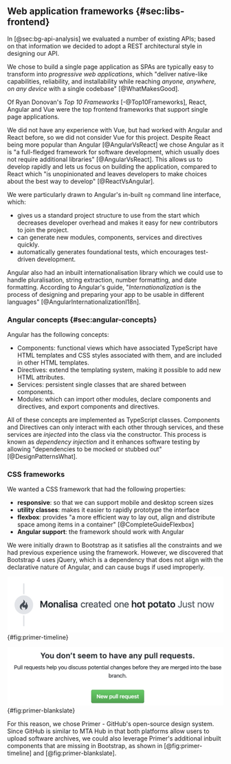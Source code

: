 ## Web application frameworks {#sec:libs-frontend}

In [@sec:bg-api-analysis] we evaluated a number of existing APIs; based on that information we decided to adopt a REST architectural style in designing our API.

We chose to build a single page application as SPAs are typically easy to transform into _progressive web applications_, which "deliver native-like capabilities, reliability, and installability while reaching _anyone, anywhere, on any device_ with a single codebase" [@WhatMakesGood].

Of Ryan Donovan's _Top 10 Frameworks_ [-@Top10Frameworks], React, Angular and Vue were the top frontend frameworks that support single page applications.

We did not have any experience with Vue, but had worked with Angular and React before, so we did not consider Vue for this project. Despite React being more popular than Angular [@AngularVsReact] we chose Angular as it is "a full-fledged framework for software development, which usually does not require additional libraries" [@AngularVsReact]. This allows us to develop rapidly and lets us focus on building the application, compared to React which "is unopinionated and leaves developers to make choices about the best way to develop" [@ReactVsAngular].

We were particularly drawn to Angular's in-built `ng` command line interface, which:

- gives us a standard project structure to use from the start which decreases developer overhead and makes it easy for new contributors to join the project.
- can generate new modules, components, services and directives quickly.
- automatically generates foundational tests, which encourages test-driven development.

Angular also had an inbuilt internationalisation library which we could use to handle pluralisation, string extraction, number formatting, and date formatting. According to Angular's guide, "_Internationalization_ is the process of designing and preparing your app to be usable in different languages" [@AngularInternationalizationI18n].

### Angular concepts {#sec:angular-concepts}

Angular has the following concepts:

- Components: functional views which have associated TypeScript have HTML templates and CSS styles associated with them, and are included in other HTML templates.
- Directives: extend the templating system, making it possible to add new HTML attributes.
- Services: persistent single classes that are shared between components.
- Modules: which can import other modules, declare components and directives, and export components and directives.

All of these concepts are implemented as TypeScript classes. Components and Directives can only interact with each other through services, and these services are _injected_ into the class via the constructor. This process is known as _dependency injection_ and it enhances software testing by allowing "dependencies to be mocked or stubbed out" [@DesignPatternsWhat].

### CSS frameworks

We wanted a CSS framework that had the following properties:

- **responsive**: so that we can support mobile and desktop screen sizes
- **utility classes**: makes it easier to rapidly prototype the interface
- **flexbox**: provides "a more efficient way to lay out, align and distribute space among items in a container" [@CompleteGuideFlexbox]
- **Angular support**: the framework should work with Angular

We were initially drawn to Bootstrap as it satisfies all the constraints and we had previous experience using the framework. However, we discovered that Bootstrap 4 uses jQuery, which is a dependency that does not align with the declarative nature of Angular, and can cause bugs if used improperly.

!["The `TimelineItem` component is used to display items on a vertical timeline, connected by `TimelineItem-badge` elements." [@TimelinePrimerCSS]](chapters/3-design/assets/primer-timeline.png){#fig:primer-timeline}

!["Blankslates are for when there is a lack of content within a page or section. Use them as placeholders to tell users why something isn't there." [@BlankslatePrimerCSS]](chapters/3-design/assets/primer-blankslate.png){#fig:primer-blankslate}

For this reason, we chose Primer - GitHub's open-source design system. Since GitHub is similar to MTA Hub in that both platforms allow users to upload software archives, we could also leverage Primer's additional inbuilt components that are missing in Bootstrap, as shown in [@fig:primer-timeline] and [@fig:primer-blankslate].
